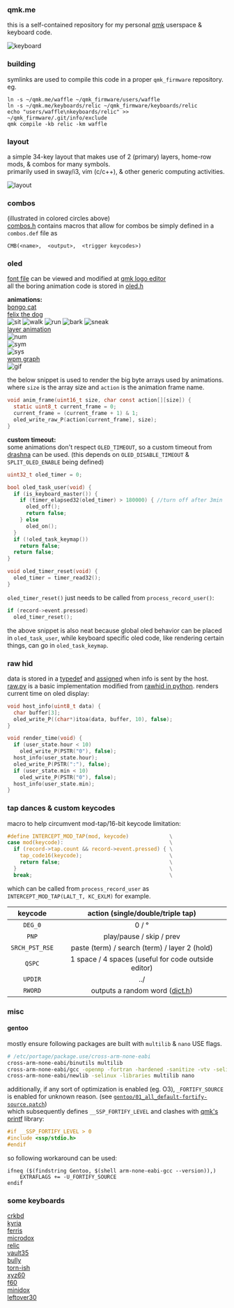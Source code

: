 ### qmk.me
this is a self-contained repository for my personal [qmk](https://github.com/qmk/qmk_firmware) userspace & keyboard code.

![keyboard](https://i.imgur.com/s0dN0JDh.jpeg)

### building
symlinks are used to compile this code in a proper `qmk_firmware` repository.\
eg.
```shell
ln -s ~/qmk.me/waffle ~/qmk_firmware/users/waffle
ln -s ~/qmk.me/keyboards/relic ~/qmk_firmware/keyboards/relic
echo "users/waffle\nkeyboards/relic" >> ~/qmk_firmware/.git/info/exclude
qmk compile -kb relic -km waffle

```

### layout
a simple 34-key layout that makes use of 2 (primary) layers, home-row mods, & combos for many symbols.\
primarily used in sway/i3, vim (c/c++), & other generic computing activities.

![layout](img/layout.svg)

### combos
(illustrated in colored circles above)\
[combos.h](waffle/combos.h) contains macros that allow for combos be simply defined in a `combos.def` file as
```
CMB(<name>,  <output>,  <trigger keycodes>)
```

### oled
[font file](waffle/oledfont.h) can be viewed and modified at [qmk logo editor](https://joric.github.io/qle)\
all the boring animation code is stored in [oled.h](waffle/oled.h)

**animations:**\
[bongo cat](https://github.com/waffle87/qmk.me/blob/master/waffle/oled.c#L151-#L168)\
[felix the dog](https://github.com/waffle87/qmk.me/blob/master/waffle/oled.c#L128-#L149)\
![sit](img/sit.png) ![walk](img/walk.png) ![run](img/run.png) ![bark](img/bark.png) ![sneak](img/sneak.png)\
[layer animation](https://github.com/waffle87/qmk.me/blob/master/waffle/oled.c#L203-#L226)\
![num](img/num.png)\
![sym](img/sym.png)\
![sys](img/sys.png)\
[wpm graph](https://github.com/waffle87/qmk.me/blob/master/waffle/oled.c#L170-#L201)\
![gif](img/wpm_graph.gif)

the below snippet is used to render the big byte arrays used by animations.
where `size` is the array size and `action` is the animation frame name.
```c
void anim_frame(uint16_t size, char const action[][size]) {
  static uint8_t current_frame = 0;
  current_frame = (current_frame + 1) & 1;
  oled_write_raw_P(action[current_frame], size);
}
```
**custom timeout:**\
some animations don't respect `OLED_TIMEOUT`, so a custom timeout from [drashna](https://github.com/qmk/qmk_firmware/blob/master/users/drashna/oled/oled_stuff.c) can be used.
(this depends on `OLED_DISABLE_TIMEOUT` & `SPLIT_OLED_ENABLE` being defined)
```c
uint32_t oled_timer = 0;

bool oled_task_user(void) {
  if (is_keyboard_master()) {
    if (timer_elapsed32(oled_timer) > 180000) { //turn off after 3min
      oled_off();
      return false;
    } else
      oled_on();
  }
  if (!oled_task_keymap())
    return false;
  return false;
}

void oled_timer_reset(void) {
  oled_timer = timer_read32();
}
```
`oled_timer_reset()` just needs to be called from `process_record_user()`:
```c
if (record->event.pressed)
  oled_timer_reset();
```
the above snippet is also neat because global oled behavior can be placed in `oled_task_user`,
while keyboard specific oled code, like rendering certain things, can go in `oled_task_keymap`.

### raw hid
data is stored in a [typedef](https://github.com/waffle87/qmk.me/blob/master/waffle/waffle.h#L11-#L16) and [assigned](https://github.com/waffle87/qmk.me/blob/master/waffle/waffle.c#L7-#L11) when info is sent by the host.\
[raw.py](waffle/raw.py) is a basic implementation modified from [rawhid in python](https://gist.github.com/fauxpark/03a3efcc7dbdfbfe57791ea267b13c55).
renders current time on oled display:
```c
void host_info(uint8_t data) {
  char buffer[3];
  oled_write_P((char*)itoa(data, buffer, 10), false);
}

void render_time(void) {
  if (user_state.hour < 10)
    oled_write_P(PSTR("0"), false);
  host_info(user_state.hour);
  oled_write_P(PSTR(":"), false);
  if (user_state.min < 10)
    oled_write_P(PSTR("0"), false);
  host_info(user_state.min);
}
```
### tap dances & custom keycodes
macro to help circumvent mod-tap/16-bit keycode limitation:
```c
#define INTERCEPT_MOD_TAP(mod, keycode)             \
case mod(keycode):                                  \
  if (record->tap.count && record->event.pressed) { \
    tap_code16(keycode);                            \
    return false;                                   \
  }                                                 \
  break;                                            \

```
which can be called from `process_record_user` as `INTERCEPT_MOD_TAP(LALT_T, KC_EXLM)` for example.

| keycode        | action (single/double/triple tap)                   |
| :------------: | :-------------------------------------------------: |
| `DEG_0`        | 0 / °                                               |
| `PNP`          | play/pause / skip / prev                            |
| `SRCH_PST_RSE` | paste (term) / search (term) / layer 2 (hold)       |
| `QSPC`         | 1 space / 4 spaces (useful for code outside editor) |
| `UPDIR`        | ../                                                 |
| `RWORD`        | outputs a random word ([dict.h](https://raw.githubusercontent.com/qmk/qmk_firmware/master/users/ridingqwerty/dict.h)) |

### misc
#### gentoo
mostly ensure following packages are built with `multilib` & `nano` USE flags.
```sh
# /etc/portage/package.use/cross-arm-none-eabi
cross-arm-none-eabi/binutils multilib
cross-arm-none-eabi/gcc -openmp -fortran -hardened -sanitize -vtv -selinux -boundschecking -d -gcj -gtk -libffi -mudflap -objc -objc++ -objc-gc -fortran -go -jit -cxx -mpx -openmp -sanitize -vtv multilib
cross-arm-none-eabi/newlib -selinux -libraries multilib nano
```
additionally, if any sort of optimization is enabled (eg. O3), `_FORTIFY_SOURCE` is enabled for unknown reason. (see [`gentoo/01_all_default-fortify-source.patch`](https://gitweb.gentoo.org/proj/gcc-patches.git/tree/11.3.0/gentoo/01_all_default-fortify-source.patch))\
which subsequently defines `__SSP_FORTIFY_LEVEL` and clashes with [qmk's printf](https://github.com/qmk/printf/tree/master) library:
```c
#if __SSP_FORTIFY_LEVEL > 0
#include <ssp/stdio.h>
#endif
```
so following workaround can be used:
```make
ifneq ($(findstring Gentoo, $(shell arm-none-eabi-gcc --version)),)
	EXTRAFLAGS += -U_FORTIFY_SOURCE
endif
```

### some keyboards
[crkbd](keymaps/crkbd)\
[kyria](keymaps/kyria)\
[ferris](keymaps/ferris)\
[microdox](keymaps/microdox)\
[relic](keyboards/relic)\
[vault35](keyboards/vault35)\
[bully](keyboards/bully)\
[torn-ish](keyboards/tornish)\
[xyz60](keyboards/xyz60)\
[f60](kemaps/f60)\
[minidox](keyboards/minidox)\
[leftover30](keyboards/leftover30)

